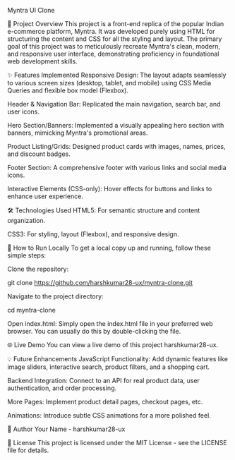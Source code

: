 Myntra UI Clone


🚀 Project Overview
This project is a front-end replica of the popular Indian e-commerce platform, Myntra. It was developed purely using HTML for structuring the content and CSS for all the styling and layout. The primary goal of this project was to meticulously recreate Myntra's clean, modern, and responsive user interface, demonstrating proficiency in foundational web development skills.

✨ Features Implemented
Responsive Design: The layout adapts seamlessly to various screen sizes (desktop, tablet, and mobile) using CSS Media Queries and flexible box model (Flexbox).

Header & Navigation Bar: Replicated the main navigation, search bar, and user icons.

Hero Section/Banners: Implemented a visually appealing hero section with banners, mimicking Myntra's promotional areas.

Product Listing/Grids: Designed product cards with images, names, prices, and discount badges.

Footer Section: A comprehensive footer with various links and social media icons.

Interactive Elements (CSS-only): Hover effects for buttons and links to enhance user experience.

🛠️ Technologies Used
HTML5: For semantic structure and content organization.

CSS3: For styling, layout (Flexbox), and responsive design.

🏃 How to Run Locally
To get a local copy up and running, follow these simple steps:

Clone the repository:

git clone https://github.com/harshkumar28-ux/myntra-clone.git

Navigate to the project directory:

cd myntra-clone

Open index.html:
Simply open the index.html file in your preferred web browser. You can usually do this by double-clicking the file.

🌐 Live Demo
You can view a live demo of this project harshkumar28-ux.


💡 Future Enhancements
JavaScript Functionality: Add dynamic features like image sliders, interactive search, product filters, and a shopping cart.

Backend Integration: Connect to an API for real product data, user authentication, and order processing.

More Pages: Implement product detail pages, checkout pages, etc.

Animations: Introduce subtle CSS animations for a more polished feel.

📧 Author
Your Name - harshkumar28-ux



📄 License
This project is licensed under the MIT License - see the LICENSE file for details.
